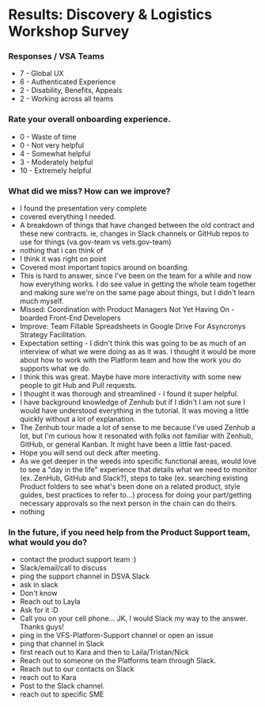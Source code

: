 # Results: Discovery & Logistics Workshop Survey

### Responses / VSA Teams
* 7 - Global UX
* 6 - Authenticated Experience
* 2 - Disability, Benefits, Appeals 
* 2 - Working across all teams

### Rate your overall onboarding experience.
* 0 - Waste of time
* 0 - Not very helpful
* 4 - Somewhat helpful
* 3 - Moderately helpful
* 10 - Extremely helpful

### What did we miss? How can we improve?
* I found the presentation very complete
* covered everything I needed.
* 	A breakdown of things that have changed between the old contract and these new contracts. ie, changes in Slack channels or GitHub repos to use for things (va.gov-team vs vets.gov-team)
*  nothing that i can think of
*  I think it was right on point
*  Covered most important topics around on boarding.
*  This is hard to answer, since I've been on the team for a while and now how everything works. I do see value in getting the whole team together and making sure we're on the same page about things, but I didn't learn much myself.
*  Missed: Coordination with Product Managers Not Yet Having On - boarded Front-End Developers 
*  Improve: Team Fillable Spreadsheets in Google Drive For Asyncronys Strategy Facilitation.
*  Expectation setting - I didn't think this was going to be as much of an interview of what we were doing as as it was. I thought it would be more about how to work with the Platform team and how the work you do supports what we do.
*  	I think this was great. Maybe have more interactivity with some new people to git Hub and Pull requests.
*   I thought it was thorough and streamlined - I found it super helpful.
*   I have background knowledge of Zenhub but if I didn't I am not sure I would have understood everything in the tutorial. It was moving a little quickly without a lot of explanation.
*   The Zenhub tour made a lot of sense to me because I've used Zenhub a lot, but I'm curious how it resonated with folks not familiar with Zenhub, GitHub, or general Kanban. It might have been a little fast-paced.
*   Hope you will send out deck after meeting.
*   As we get deeper in the weeds into specific functional areas, would love to see a "day in the life" experience that details what we need to monitor (ex. ZenHub, GitHub and Slack?), steps to take (ex. searching existing Product folders to see what's been done on a related product, style guides, best practices to refer to...) process for doing your part/getting necessary approvals so the next person in the chain can do theirs.
*   nothing

### In the future, if you need help from the Product Support team, what would you do?

* contact the product support team :)
* Slack/email/call to discuss
* ping the support channel in DSVA Slack
* ask in slack
* Don't know
* Reach out to Layla
* Ask for it :D
* Call you on your cell phone... JK, I would Slack my way to the answer. Thanks guys!
* ping in the VFS-Platform-Support channel or open an issue
* ping that channel in Slack
* first reach out to Kara and then to Laila/Tristan/Nick
* Reach out to someone on the Platforms team through Slack.
* Reach out to our contacts on Slack
* reach out to Kara
* Post to the Slack channel.
* reach out to specific SME